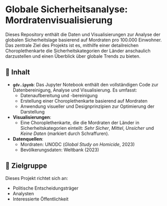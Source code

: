 # Globale Sicherheitsanalyse: Mordratenvisualisierung

Dieses Repository enthält die Daten und Visualisierungen zur Analyse der globalen Sicherheitslage basierend auf Mordraten pro 100.000 Einwohner. Das zentrale Ziel des Projekts ist es, mithilfe einer detailreichen Choroplethenkarte die Sicherheitskategorien der Länder anschaulich darzustellen und einen Überblick über globale Trends zu bieten.

## 📂 Inhalt

- **`gdv.ipynb`**: Das Jupyter Notebook enthält den vollständigen Code zur Datenbereinigung, Analyse und Visualisierung. Es umfasst:
  - Datenaufbereitung und -bereinigung
  - Erstellung einer Choroplethenkarte basierend auf Mordraten
  - Anwendung visueller und Designprinzipien zur Optimierung der Darstellung
- **Visualisierungen**: 
  - Eine Choroplethenkarte, die die Mordraten der Länder in Sicherheitskategorien einteilt: *Sehr Sicher*, *Mittel*, *Unsicher* und *Keine Daten* (markiert durch Schraffuren).
- **Datenquellen**:
  - Mordraten: UNODC (*Global Study on Homicide*, 2023)
  - Bevölkerungsdaten: Weltbank (2023)

## 🎯 Zielgruppe

Dieses Projekt richtet sich an:
- Politische Entscheidungsträger
- Analysten
- Interessierte Öffentlichkeit  
